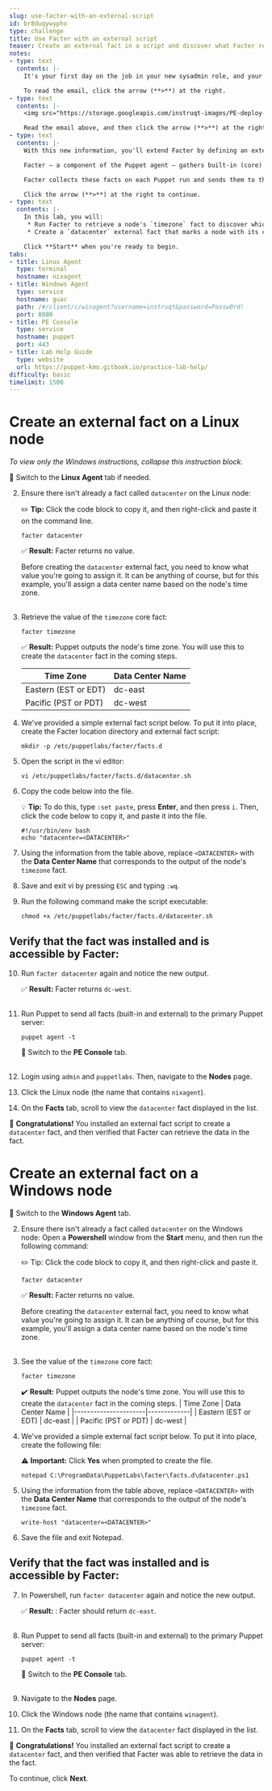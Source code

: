 ```yaml
---
slug: use-facter-with-an-external-script
id: br8duqywypho
type: challenge
title: Use Facter with an external script
teaser: Create an external fact in a script and discover what Facter returns.
notes:
- type: text
  contents: |-
    It's your first day on the job in your new sysadmin role, and your boss sent you an email asking you to tag each node with its corresponding data center.

    To read the email, click the arrow (**>**) at the right.
- type: text
  contents: |-
    <img src="https://storage.googleapis.com/instruqt-images/PE-deploy-and-discover/lab-3.0-boss-memo.png" width="90%">

    Read the email above, and then click the arrow (**>**) at the right to continue.
- type: text
  contents: |-
    With this new information, you'll extend Facter by defining an external fact that identifies and tags each server with its corresponding data center location.

    Facter — a component of the Puppet agent — gathers built-in (core) facts that are packaged within it. It can also gather custom or external facts by using scripts that you or a third party have written.

    Facter collects these facts on each Puppet run and sends them to the primary server. The primary server uses facts to build each agent's catalog.

    Click the arrow (**>**) at the right to continue.
- type: text
  contents: |-
    In this lab, you will:
     * Run Facter to retrieve a node's `timezone` fact to discover which time zone a node is located in.
     * Create a `datacenter` external fact that marks a node with its corresponding data center based on its time zone.

    Click **Start** when you're ready to begin.
tabs:
- title: Linux Agent
  type: terminal
  hostname: nixagent
- title: Windows Agent
  type: service
  hostname: guac
  path: /#/client/c/winagent?username=instruqt&password=Passw0rd!
  port: 8080
- title: PE Console
  type: service
  hostname: puppet
  port: 443
- title: Lab Help Guide
  type: website
  url: https://puppet-kmo.gitbook.io/practice-lab-help/
difficulty: basic
timelimit: 1500
---
```

Create an external fact on a Linux node
========
*To view only the Windows instructions, collapse this instruction block.*

🔀 Switch to the **Linux Agent** tab if needed.

2. Ensure there isn't already a fact called `datacenter` on the Linux node:

    ✏️ **Tip:** Click the code block to copy it, and then right-click and paste it on the command line.
    ```
    facter datacenter
    ```
    ✅ **Result:** Facter returns no value.

    Before creating the `datacenter` external fact, you need to know what value you're going to assign it. It can be anything of course, but for this example, you'll assign a data center name based on the node's time zone.<br><br>

3. Retrieve the value of the `timezone` core fact:
    ```
    facter timezone
    ```
    ✅ **Result:** Puppet outputs the node's time zone. You will use this to create the `datacenter` fact in the coming steps.

    | Time Zone            | Data Center Name |
    |----------------------|-------------|
    | Eastern (EST or EDT) | dc-east     |
    | Pacific (PST or PDT) | dc-west     |


4. We've provided a simple external fact script below. To put it into place, create the Facter location directory and external fact script:
    ```
    mkdir -p /etc/puppetlabs/facter/facts.d
    ```
5. Open the script in the vi editor:
    ```
    vi /etc/puppetlabs/facter/facts.d/datacenter.sh
    ```
6. Copy the code below into the file.

    💡 **Tip:** To do this, type `:set paste`, press **Enter**, and then press `i`. Then, click the code below to copy it, and paste it into the file.
    ```
    #!/usr/bin/env bash
    echo "datacenter=<DATACENTER>"
    ```

7. Using the information from the table above, replace `<DATACENTER>` with the ****Data Center Name**** that corresponds to the output of the node's `timezone` fact.

8. Save and exit vi by pressing `ESC` and typing `:wq`.

9. Run the following command make the script executable:
    ```
    chmod +x /etc/puppetlabs/facter/facts.d/datacenter.sh
    ```

## Verify that the fact was installed and is accessible by Facter:

10. Run `facter datacenter` again and notice the new output.

    ✅ **Result:** Facter returns `dc-west`.<br><br>

11. Run Puppet to send all facts (built-in and external) to the primary Puppet server:
    ```
    puppet agent -t
    ```
    🔀 Switch to the **PE Console** tab.<br><br>

12. Login using `admin` and `puppetlabs`. Then, navigate to the **Nodes** page.

13. Click the Linux node (the name that contains `nixagent`).

14. On the **Facts** tab, scroll to view the `datacenter` fact displayed in the list.

🎈 **Congratulations!**  You installed an external fact script to create a `datacenter` fact, and then verified that Facter can retrieve the data in the fact.

Create an external fact on a Windows node
========
🔀  Switch to the **Windows Agent** tab.

2. Ensure there isn't already a fact called `datacenter` on the Windows node: Open a ****Powershell**** window from the ****Start**** menu, and then run the following command:

    ✏️ Tip: Click the code block to copy it, and then right-click and paste it.

    ```
    facter datacenter
    ```
    ✅ **Result:** Facter returns no value.

    Before creating the `datacenter` external fact, you need to know what value you're going to assign it. It can be anything of course, but for this example, you'll assign a data center name based on the node's time zone.<br><br>

3. See the value of the `timezone` core fact:
    ```
    facter timezone
    ```
    ✔️ **Result:** Puppet outputs the node's time zone. You will use this to create the `datacenter` fact in the coming steps.
    | Time Zone            | Data Center Name |
    |----------------------|-------------|
    | Eastern (EST or EDT) | dc-east     |
    | Pacific (PST or PDT) | dc-west     |

4. We've provided a simple external fact script below. To put it into place, create the following file:

    ⚠️ **Important:** Click ****Yes**** when prompted to create the file.

    ```
    notepad C:\ProgramData\PuppetLabs\facter\facts.d\datacenter.ps1
    ```

5. Using the information from the table above, replace `<DATACENTER>` with the ****Data Center Name**** that corresponds to the output of the node's `timezone` fact.
    ```
    write-host "datacenter=<DATACENTER>"
    ```
6. Save the file and exit Notepad.

## Verify that the fact was installed and is accessible by Facter:

7. In Powershell, run `facter datacenter` again and notice the new output.

    ✅ **Result:** : Facter should return `dc-east`.<br><br>

1. Run Puppet to send all facts (built-in and external) to the primary Puppet server:
    ```
    puppet agent -t
    ```
    🔀 Switch to the **PE Console** tab.<br><br>

1. Navigate to the **Nodes** page.

1. Click the Windows node (the name that contains `winagent`).

1. On the **Facts** tab, scroll to view the `datacenter` fact displayed in the list.

🎈 **Congratulations!**  You installed an external fact script to create a `datacenter` fact, and then verified that Facter was able to retrieve the data in the fact.

To continue, click **Next**.